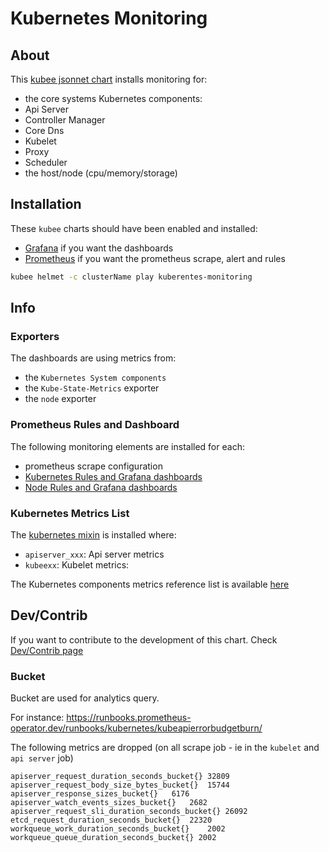 # Kubernetes Monitoring


## About

This [kubee jsonnet chart](../../../docs/bin/kubee-helmet#what-is-a-jsonnet-kube-x-chart) installs monitoring for:
* the core systems Kubernetes components:
 * Api Server
 * Controller Manager
 * Core Dns
 * Kubelet
 * Proxy
 * Scheduler
* the host/node (cpu/memory/storage) 


## Installation

These `kubee` charts should have been enabled and installed:
* [Grafana](../grafana/README.md) if you want the dashboards
* [Prometheus](../prometheus/README.md) if you want the prometheus scrape, alert and rules


```bash
kubee helmet -c clusterName play kuberentes-monitoring
```


## Info

### Exporters

The dashboards are using metrics from:
* the `Kubernetes System components`
* the `Kube-State-Metrics` exporter
* the `node` exporter

### Prometheus Rules and Dashboard

The following monitoring elements are installed for each:
* prometheus scrape configuration
* [Kubernetes Rules and Grafana dashboards](https://monitoring.mixins.dev/kubernetes/)
* [Node Rules and Grafana dashboards](https://monitoring.mixins.dev/node-exporter/#dashboards)

### Kubernetes Metrics List

The [kubernetes mixin](https://monitoring.mixins.dev/kubernetes/) is installed
where:
* `apiserver_xxx`: Api server metrics
* `kubeexx`: Kubelet metrics:

The Kubernetes components metrics reference list is available [here](https://kubernetes.io/docs/reference/instrumentation/metrics/)


## Dev/Contrib

If you want to contribute to the development of this chart. Check [Dev/Contrib page](contrib.md)



### Bucket

Bucket are used for analytics query.

For instance: https://runbooks.prometheus-operator.dev/runbooks/kubernetes/kubeapierrorbudgetburn/

The following metrics are dropped (on all scrape job - ie in the `kubelet` and `api server` job)
```
apiserver_request_duration_seconds_bucket{}	32809
apiserver_request_body_size_bytes_bucket{}	15744
apiserver_response_sizes_bucket{}	6176
apiserver_watch_events_sizes_bucket{}	2682
apiserver_request_sli_duration_seconds_bucket{}	26092
etcd_request_duration_seconds_bucket{}	22320
workqueue_work_duration_seconds_bucket{}	2002
workqueue_queue_duration_seconds_bucket{} 2002
```

